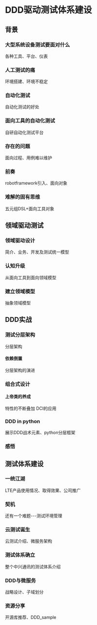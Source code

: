 # DDD驱动测试体系建设

## 背景
### 大型系统设备测试要面对什么
各种工具、平台、仪表
### 人工测试的痛
环境搭建、环境不稳定
### 自动化测试
自动化测试的好处
### 面向工具的自动化测试
自研自动化测试平台
### 存在的问题
面向过程、用例难以维护
### 前奏
robotframework引入、面向对象
### 难解的固有思维
五元组DSL+面向工具对象

## 领域驱动测试
### 领域驱动设计
简介、业务、开发及测试统一模型
### 认知升级
从面向工具到面向领域模型
### 建立领域模型
抽象领域模型

## DDD实战
### 测试分层架构
分层架构
#### 依赖倒置
分层架构的演进
### 组合式设计
#### 上帝类的养成
特性的不断叠加
DCI的应用
### DDD in python
展示DDD战术元素、python分层框架
### 感悟

## 测试体系建设
### 一统江湖
LTE产品使用情况、取得效果、公司推广
### 契机
还有一个难题---测试环境管理
### 云测试诞生
云测试介绍、微服务架构
### 测试体系确立
整个中兴通讯的测试体系介绍
### DDD与微服务
战略设计、子域划分
### 资源分享
开源库推荐、DDD_sample





